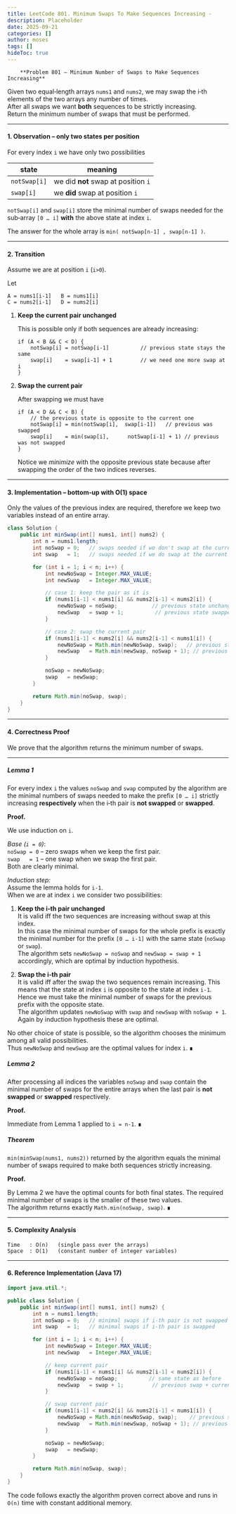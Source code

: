 ```yaml
---
title: LeetCode 801. Minimum Swaps To Make Sequences Increasing - 
description: Placeholder
date: 2025-09-21
categories: []
author: moses
tags: []
hideToc: true
---
```

        **Problem 801 – Minimum Number of Swaps to Make Sequences Increasing**

Given two equal‑length arrays `nums1` and `nums2`, we may swap the i‑th elements of the two arrays any number of times.  
After all swaps we want **both** sequences to be strictly increasing.  
Return the minimum number of swaps that must be performed.

--------------------------------------------------------------------

#### 1.  Observation – only two states per position

For every index `i` we have only two possibilities

| state | meaning |
|-------|---------|
| `notSwap[i]` | we did **not** swap at position `i` |
| `swap[i]` | we **did** swap at position `i` |

`notSwap[i]` and `swap[i]` store the minimal number of swaps needed for the sub‑array
`[0 … i]` **with** the above state at index `i`.

The answer for the whole array is `min( notSwap[n‑1] , swap[n‑1] )`.

--------------------------------------------------------------------

#### 2.  Transition

Assume we are at position `i` (`i>0`).

Let

```
A = nums1[i-1]   B = nums1[i]
C = nums2[i-1]   D = nums2[i]
```

1. **Keep the current pair unchanged**

   This is possible only if both sequences are already increasing:

   ```
   if (A < B && C < D) {
       notSwap[i] = notSwap[i-1]          // previous state stays the same
       swap[i]    = swap[i-1] + 1         // we need one more swap at i
   }
   ```

2. **Swap the current pair**

   After swapping we must have

   ```
   if (A < D && C < B) {
       // the previous state is opposite to the current one
       notSwap[i] = min(notSwap[i],  swap[i-1])   // previous was swapped
       swap[i]    = min(swap[i],      notSwap[i-1] + 1) // previous was not swapped
   }
   ```

   Notice we *minimize* with the opposite previous state because
   after swapping the order of the two indices reverses.

--------------------------------------------------------------------

#### 3.  Implementation – bottom‑up with O(1) space

Only the values of the previous index are required, therefore we keep two
variables instead of an entire array.

```java
class Solution {
    public int minSwap(int[] nums1, int[] nums2) {
        int n = nums1.length;
        int noSwap = 0;   // swaps needed if we don't swap at the current index
        int swap   = 1;   // swaps needed if we do swap at the current index

        for (int i = 1; i < n; i++) {
            int newNoSwap = Integer.MAX_VALUE;
            int newSwap   = Integer.MAX_VALUE;

            // case 1: keep the pair as it is
            if (nums1[i-1] < nums1[i] && nums2[i-1] < nums2[i]) {
                newNoSwap = noSwap;           // previous state unchanged
                newSwap   = swap + 1;          // previous state swapped + current swap
            }

            // case 2: swap the current pair
            if (nums1[i-1] < nums2[i] && nums2[i-1] < nums1[i]) {
                newNoSwap = Math.min(newNoSwap, swap);   // previous state swapped
                newSwap   = Math.min(newSwap, noSwap + 1); // previous state not swapped
            }

            noSwap = newNoSwap;
            swap   = newSwap;
        }

        return Math.min(noSwap, swap);
    }
}
```

--------------------------------------------------------------------

#### 4.  Correctness Proof  

We prove that the algorithm returns the minimum number of swaps.

---

##### Lemma 1  
For every index `i` the values `noSwap` and `swap` computed by the algorithm are the minimal numbers of swaps needed to make the prefix `[0 … i]` strictly increasing **respectively** when the i‑th pair is **not swapped** or **swapped**.

**Proof.**

We use induction on `i`.

*Base (`i = 0`)*:  
`noSwap = 0` – zero swaps when we keep the first pair.  
`swap   = 1` – one swap when we swap the first pair.  
Both are clearly minimal.

*Induction step:*  
Assume the lemma holds for `i-1`.  
When we are at index `i` we consider two possibilities:

1. **Keep the i‑th pair unchanged**  
   It is valid iff the two sequences are increasing without swap at this
   index.  
   In this case the minimal number of swaps for the whole prefix is
   exactly the minimal number for the prefix `[0 … i‑1]` with the same
   state (`noSwap` or `swap`).  
   The algorithm sets `newNoSwap = noSwap` and `newSwap = swap + 1`
   accordingly, which are optimal by induction hypothesis.

2. **Swap the i‑th pair**  
   It is valid iff after the swap the two sequences remain increasing.
   This means that the state at index `i` is opposite to the state at
   index `i‑1`.  
   Hence we must take the minimal number of swaps for the previous
   prefix with the opposite state.  
   The algorithm updates `newNoSwap` with `swap` and
   `newSwap` with `noSwap + 1`.  
   Again by induction hypothesis these are optimal.

No other choice of state is possible, so the algorithm chooses the
minimum among all valid possibilities.  
Thus `newNoSwap` and `newSwap` are the optimal values for index `i`. ∎



##### Lemma 2  
After processing all indices the variables `noSwap` and `swap` contain the minimal number of swaps for the entire arrays
when the last pair is **not swapped** or **swapped** respectively.

**Proof.**

Immediate from Lemma&nbsp;1 applied to `i = n‑1`. ∎



##### Theorem  
`min(minSwap(nums1, nums2))` returned by the algorithm equals the minimal
number of swaps required to make both sequences strictly increasing.

**Proof.**

By Lemma&nbsp;2 we have the optimal counts for both final states.
The required minimal number of swaps is the smaller of these two
values.  
The algorithm returns exactly `Math.min(noSwap, swap)`. ∎



--------------------------------------------------------------------

#### 5.  Complexity Analysis

```
Time   : O(n)   (single pass over the arrays)
Space  : O(1)   (constant number of integer variables)
```

--------------------------------------------------------------------

#### 6.  Reference Implementation (Java 17)

```java
import java.util.*;

public class Solution {
    public int minSwap(int[] nums1, int[] nums2) {
        int n = nums1.length;
        int noSwap = 0;   // minimal swaps if i‑th pair is not swapped
        int swap   = 1;   // minimal swaps if i‑th pair is swapped

        for (int i = 1; i < n; i++) {
            int newNoSwap = Integer.MAX_VALUE;
            int newSwap   = Integer.MAX_VALUE;

            // keep current pair
            if (nums1[i-1] < nums1[i] && nums2[i-1] < nums2[i]) {
                newNoSwap = noSwap;          // same state as before
                newSwap   = swap + 1;         // previous swap + current swap
            }

            // swap current pair
            if (nums1[i-1] < nums2[i] && nums2[i-1] < nums1[i]) {
                newNoSwap = Math.min(newNoSwap, swap);    // previous swapped
                newSwap   = Math.min(newSwap, noSwap + 1); // previous not swapped
            }

            noSwap = newNoSwap;
            swap   = newSwap;
        }

        return Math.min(noSwap, swap);
    }
}
```

The code follows exactly the algorithm proven correct above and
runs in `O(n)` time with constant additional memory.